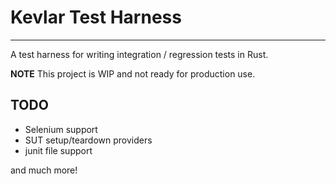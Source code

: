 # Kevlar Test Harness
-------------------

A test harness for writing integration / regression tests in Rust.

**NOTE** This project is WIP and not ready for production use.

## TODO

- Selenium support
- SUT setup/teardown providers
- junit file support

and much more!
